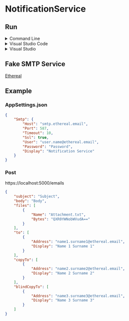# NotificationService

## Run

<details>
<summary>Command Line</summary>

#### Prerequisites

* [.NET SDK](https://dotnet.microsoft.com/download)

#### Steps

1. Open directory **source\NotificationService** in command line and execute **dotnet run**.
3. Open <https://localhost:5000>.

</details>

<details>
<summary>Visual Studio Code</summary>

#### Prerequisites

* [.NET SDK](https://dotnet.microsoft.com/download)
* [Visual Studio Code](https://code.visualstudio.com)
* [C# Extension](https://marketplace.visualstudio.com/items?itemName=ms-vscode.csharp)

#### Steps

1. Open **source** directory in Visual Studio Code.
2. Press **F5**.

</details>

<details>
<summary>Visual Studio</summary>

#### Prerequisites

* [Visual Studio](https://visualstudio.microsoft.com)

#### Steps

1. Open **source\NotificationService.sln** in Visual Studio.
2. Set **NotificationService** as startup project.
3. Press **F5**.

</details>

## Fake SMTP Service

[Ethereal](https://ethereal.email)

## Example

### AppSettings.json

```json
{
    "Smtp": {
        "Host": "smtp.ethereal.email",
        "Port": 587,
        "Timeout": 10,
        "Ssl": true,
        "User": "user.name@ethereal.email",
        "Password": "Password",
        "Display": "Notification Service"
    }
}

```

### Post

https://localhost:5000/emails

```json
{
    "subject": "Subject",
    "body": "Body",
    "files": [
        {
            "Name": "Attachment.txt",
            "Bytes": "QXR0YWNobWVudA=="
        }
    ],
    "to": [
        {
            "Address": "name1.surname1@ethereal.email",
            "Display": "Name 1 Surname 1"
        }
    ],
    "copyTo": [
        {
            "Address": "name2.surname2@ethereal.email",
            "Display": "Name 2 Surname 2"
        }
    ],
    "blindCopyTo": [
        {
            "Address": "name3.surname3@ethereal.email",
            "Display": "Name 3 Surname 3"
        }
    ]
}
```
